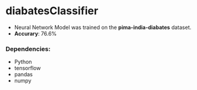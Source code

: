# diabatesClassifier
* Neural Network Model was trained on the **pima-india-diabates** dataset. 
* **Accurary**: 76.6%

### Dependencies:
* Python
* tensorflow 
* pandas 
* numpy 
